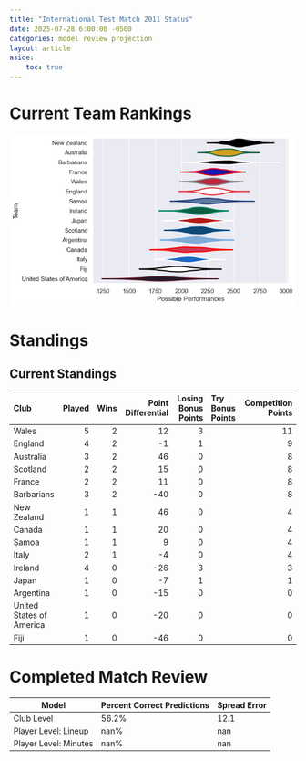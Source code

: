 ```yaml
---  
title: "International Test Match 2011 Status"  
date: 2025-07-28 6:00:00 -0500  
categories: model review projection  
layout: article  
aside:  
    toc: true  
---
```

# Current Team Rankings


![Club Rankings](plots/rankings_International_Test_Match_2011.png)
# Standings

## Current Standings


| Club                     |   Played |   Wins |   Point Differential |   Losing Bonus Points | Try Bonus Points   |   Competition Points |
|:-------------------------|---------:|-------:|---------------------:|----------------------:|:-------------------|---------------------:|
| Wales                    |        5 |      2 |                   12 |                     3 |                    |                   11 |
| England                  |        4 |      2 |                   -1 |                     1 |                    |                    9 |
| Australia                |        3 |      2 |                   46 |                     0 |                    |                    8 |
| Scotland                 |        2 |      2 |                   15 |                     0 |                    |                    8 |
| France                   |        2 |      2 |                   11 |                     0 |                    |                    8 |
| Barbarians               |        3 |      2 |                  -40 |                     0 |                    |                    8 |
| New Zealand              |        1 |      1 |                   46 |                     0 |                    |                    4 |
| Canada                   |        1 |      1 |                   20 |                     0 |                    |                    4 |
| Samoa                    |        1 |      1 |                    9 |                     0 |                    |                    4 |
| Italy                    |        2 |      1 |                   -4 |                     0 |                    |                    4 |
| Ireland                  |        4 |      0 |                  -26 |                     3 |                    |                    3 |
| Japan                    |        1 |      0 |                   -7 |                     1 |                    |                    1 |
| Argentina                |        1 |      0 |                  -15 |                     0 |                    |                    0 |
| United States of America |        1 |      0 |                  -20 |                     0 |                    |                    0 |
| Fiji                     |        1 |      0 |                  -46 |                     0 |                    |                    0 |



# Completed Match Review


| Model | Percent Correct Predictions | Spread Error |
| ------ | ------ | ------ |
| Club Level | 56.2% | 12.1 |
| Player Level: Lineup | nan% | nan |
| Player Level: Minutes | nan% | nan |

